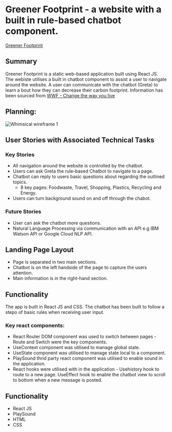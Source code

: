 # Greener Footprint - a website with a built in rule-based chatbot component. 

[Greener Footprint](greenerfootprint.surge.sh)

## Summary

Greener Footprint is a static web-based application built using React JS. The webiste utilises a built in chatbot component to assist a user to navigate around the website. A user can communicate with the chatbot (Greta) to learn a bout how they can decrease their carbon footprint. Information has been sourced from [WWF - Change the way you live](https://www.wwf.org.au/get-involved/change-the-way-you-live#gs.731cqt)

## Planning:
![Whimsical wireframe 1](https://github.com/mchippendale/chatbot-app/edit/main/public/wireframe1)

## User Stories with Associated Technical Tasks

### Key Stories

* All navigation around the website is controlled by the chatbot. 
* Users can ask Greta the rule-based Chatbot to navigate to a page. 
* Chatbot can reply to users basic questions about regarding the outlined topics. 
  * 8 key pages: Foodwaste, Travel, Shopping, Plastics, Recycling and Energy. 
* Users can turn background sound on and off through the chabot. 

### Future Stories 

* User can ask the chatbot more questions. 
* Natural Language Processing via communication with an API e.g IBM Watson API or Google Cloud NLP API. 

## Landing Page Layout 

* Page is separated in two main sections. 
* Chatbot is on the left handside of the page to capture the users attention. 
* Main information is in the right-hand section. 


## Functionality 
The app is built in React JS and CSS. The chatbot has been built to follow a stepo of basic rules when receiving user input.

### Key react components: 
* React Router DOM component was used to switch between pages - Route and Switch were the key components. 
* UseContext component was utilised to manage global state. 
* UseState component was utilised to manage state local to a component.  
* PlaySound thrid party react component was utilised to enable sound in the application. 
* React hooks were utilised with in the application - Usehistory hook to route to a new page. UseEffect hook to enable the chatbot view to scroll to bottom when a new message is posted. 


## Functionality 
* React JS
* PlaySound 
* HTML
* CSS
